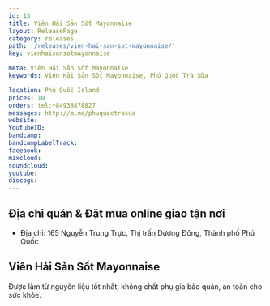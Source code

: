 ```yaml
---
id: 13
title: Viên Hải Sản Sốt Mayonnaise
layout: ReleasePage
category: releases
path: '/releases/vien-hai-san-sot-mayonnaise/'
key: vienhaisansotmayonnaise

meta: Viên Hải Sản Sốt Mayonnaise
keywords: Viên Hải Sản Sốt Mayonnaise, Phú Quốc Trà Sữa

location: Phú Quốc Island
prices: 10
orders: tel:+84938878827
messages: http://m.me/phuquoctrasua
website: 
YoutubeID: 
bandcamp: 
bandcampLabelTrack: 
facebook: 
mixcloud: 
soundcloud: 
youtube: 
discogs: 
---
```


## Địa chỉ quán & Đặt mua online giao tận nơi

- Địa chỉ: 165 Nguyễn Trung Trực, Thị trấn Dương Đông, Thành phố Phú Quốc


## Viên Hải Sản Sốt Mayonnaise

Được làm từ nguyên liệu tốt nhất, không chất phụ gia bảo quản, an toàn cho sức khỏe.